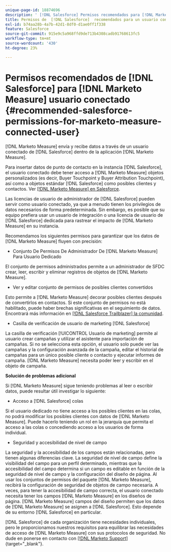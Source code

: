 ```yaml
---
unique-page-id: 18874696
description: ' [!DNL Salesforce] Permisos recomendados para [!DNL Marketo Measure] usuario conectado - [!DNL Marketo Measure]'
title: Permisos de  [!DNL Salesforce]  recomendados para un usuario conectado de  [!DNL Marketo Measure]
exl-id: b74aa28b-4a7b-42d1-8df0-d1ae0ff1f338
feature: Salesforce
source-git-commit: 915e9c5a968ffd9de713b4308cadb91768613fc5
workflow-type: tm+mt
source-wordcount: '430'
ht-degree: 23%

---
```


# Permisos recomendados de [!DNL Salesforce] para [!DNL Marketo Measure] usuario conectado {#recommended-salesforce-permissions-for-marketo-measure-connected-user}

[!DNL Marketo Measure] envía y recibe datos a través de un usuario conectado de [!DNL Salesforce] dentro de la aplicación [!DNL Marketo Measure].

Para insertar datos de punto de contacto en la instancia [!DNL Salesforce], el usuario conectado debe tener acceso a [!DNL Marketo Measure] objetos personalizados (es decir, Buyer Touchpoint y Buyer Attribution Touchpoint), así como a objetos estándar [!DNL Salesforce] como posibles clientes y contactos. Ver [[!DNL Marketo Measure] en Salesforce](/help/configuration-and-setup/marketo-measure-and-salesforce/how-marketo-measure-and-salesforce-interact.md).

Las licencias de usuario de administrador de [!DNL Salesforce] pueden servir como usuario conectado, ya que a menudo tienen los privilegios de datos necesarios de forma predeterminada. Sin embargo, es posible que su equipo prefiera usar un usuario de integración o una licencia de usuario de [!DNL Salesforce] dedicada para rastrear el impacto de [!DNL Marketo Measure] en su instancia.

Recomendamos los siguientes permisos para garantizar que los datos de [!DNL Marketo Measure] fluyen con precisión:

* Conjunto De Permisos De Administrador De [!DNL Marketo Measure] Para Usuario Dedicado

El conjunto de permisos administrados permite a un administrador de SFDC crear, leer, escribir y eliminar registros de objetos de [!DNL Marketo Measure].

* Ver y editar conjunto de permisos de posibles clientes convertidos

Esto permite a [!DNL Marketo Measure] decorar posibles clientes después de convertirlos en contactos. Si este conjunto de permisos no está habilitado, puede haber brechas significativas en el seguimiento de datos. Encontrará más información en [[!DNL Salesforce Trailblazer] la comunidad](https://help.salesforce.com/s/articleView?language=en_US&id=leads_view_edit_converted.htm&type=5).

* Casilla de verificación de usuario de marketing [!DNL Salesforce]

La casilla de verificación [!UICONTROL Usuario de marketing] permite al usuario crear campañas y utilizar el asistente para importación de campañas. Si no se selecciona esta opción, el usuario solo puede ver las campañas y la configuración avanzada de la campaña, editar el historial de campañas para un único posible cliente o contacto y ejecutar informes de campaña. [!DNL Marketo Measure] necesita poder leer y escribir en el objeto de campaña.

**Solución de problemas adicional**

Si [!DNL Marketo Measure] sigue teniendo problemas al leer o escribir datos, puede resultar útil investigar lo siguiente:

* Acceso a [!DNL Salesforce] colas

Si el usuario dedicado no tiene acceso a los posibles clientes en las colas, no podrá modificar los posibles clientes con datos de [!DNL Marketo Measure]. Puede hacerlo teniendo un rol en la jerarquía que permita el acceso a las colas o concediendo acceso a los usuarios de forma individual.

* Seguridad y accesibilidad de nivel de campo

La seguridad y la accesibilidad de los campos están relacionadas, pero tienen algunas diferencias clave. La seguridad de nivel de campo define la visibilidad del campo para un perfil determinado, mientras que la accesibilidad del campo determina si un campo es editable en función de la seguridad de nivel de campo y la configuración del diseño de página. Al usar los conjuntos de permisos del paquete [!DNL Marketo Measure], recibirá la configuración de seguridad de objetos de campo necesaria. A veces, para tener la accesibilidad de campo correcta, el usuario conectado necesita tener los campos [!DNL Marketo Measure] en los diseños de página. [!DNL Marketo Measure] campos del diseño permiten que los datos de [!DNL Marketo Measure] se asignen a [!DNL Salesforce]. Esto depende de su entorno [!DNL Salesforce] en particular.

[!DNL Salesforce] de cada organización tiene necesidades individuales, pero le proporcionamos nuestros requisitos para equilibrar las necesidades de acceso de [!DNL Marketo Measure] con sus protocolos de seguridad. No dude en ponerse en contacto con [[!DNL Marketo Support]](https://nation.marketo.com/t5/support/ct-p/Support){target="_blank"}.

